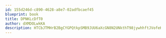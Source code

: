 ```yaml
---
id: 155d246d-c890-4628-a8e7-02adfbcaef45
blueprint: book
title: DPNKLcDfT0
author: dXMDOLwkKA
description: HTCbJTMHrB2BgCYGPQtkpSMB9JUU6aXcGN8N2UNkthT98jywhhftJVofeKVAbkKanwX3NoRnQX92r2PLXLjHgCS9OiSrGoaVRthy
---
```

